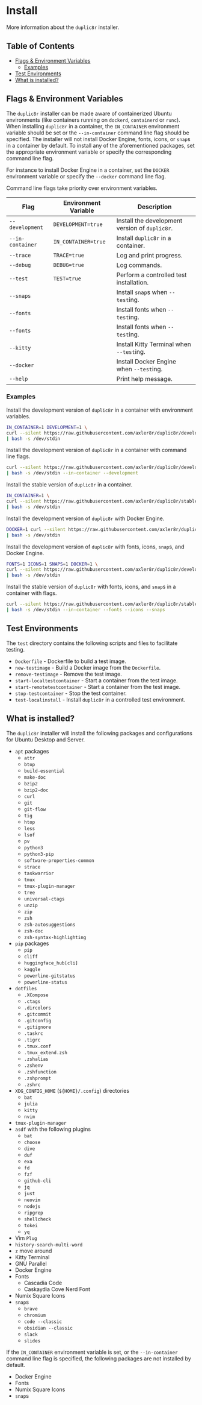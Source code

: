 # Install
More information about the `duplic8r` installer.

## Table of Contents
+ [Flags & Environment Variables](#flags-&-environment-variables)
    + [Examples](#examples)
+ [Test Environments](#test-environments)
+ [What is installed?](#what-is-installed)


## Flags & Environment Variables
The `duplic8r` installer can be made aware of containerized Ubuntu environments
(like containers running on `dockerd`, `containerd` or `runc`). When installing
`duplic8r` in a container, the `IN_CONTAINER` environment variable should be set
or the `--in-container` command line flag should be specified. The installer
will not install Docker Engine, fonts, icons, or `snap`s in a container by
default. To install any of the aforementioned packages, set the appropriate
environment variable or specify the corresponding command line flag.

For instance to install Docker Engine in a container, set the `DOCKER`
environment variable or specify the `--docker` command line flag.

Command line flags take priority over environment variables.

| Flag             | Environment Variable | Description                                    |
|------------------|----------------------|------------------------------------------------|
| `--development`  | `DEVELOPMENT=true`   | Install the development version of `duplic8r`. |
| `--in-container` | `IN_CONTAINER=true`  | Install `duplic8r` in a container.             |
| `--trace`        | `TRACE=true`         | Log and print progress.                        |
| `--debug`        | `DEBUG=true`         | Log commands.                                  |
| `--test`         | `TEST=true`          | Perform a controlled test installation.        |
| `--snaps`        |                      | Install `snap`s when `--test`ing.              |
| `--fonts`        |                      | Install fonts when `--test`ing.                |
| `--fonts`        |                      | Install fonts when `--test`ing.                |
| `--kitty`        |                      | Install Kitty Terminal when `--test`ing.       |
| `--docker`       |                      | Install Docker Engine when `--test`ing.        |
| `--help`         |                      | Print help message.                            |


### Examples
Install the development version of `duplic8r` in a container with environment
variables.
```bash
IN_CONTAINER=1 DEVELOPMENT=1 \
curl --silent https://raw.githubusercontent.com/axler8r/duplic8r/development/bin/install \
| bash -s /dev/stdin
```

Install the development version of `duplic8r` in a container with command line
flags.
```bash
curl --silent https://raw.githubusercontent.com/axler8r/duplic8r/development/bin/install \
| bash -s /dev/stdin --in-container --development
```

Install the stable version of `duplic8r` in a container.
```bash
IN_CONTAINER=1 \
curl --silent https://raw.githubusercontent.com/axler8r/duplic8r/stable/bin/install \
| bash -s /dev/stdin
```

Install the development version of `duplic8r` with Docker Engine.
```bash
DOCKER=1 curl --silent https://raw.githubusercontent.com/axler8r/duplic8r/development/bin/install \
| bash -s /dev/stdin
```

Install the development version of `duplic8r` with fonts, icons, `snap`s, and
Docker Engine.
```bash
FONTS=1 ICONS=1 SNAPS=1 DOCKER=1 \
curl --silent https://raw.githubusercontent.com/axler8r/duplic8r/development/bin/install \
| bash -s /dev/stdin
```

Install the stable version of `duplic8r` with fonts, icons, and `snap`s in a
container with flags.
```bash
curl --silent https://raw.githubusercontent.com/axler8r/duplic8r/stable/bin/install \
| bash -s /dev/stdin --in-container --fonts --icons --snaps
```


## Test Environments
The `test` directory contains the following scripts and files to facilitate testing.
+ `Dockerfile` - Dockerfile to build a test image.
+ `new-testimage` - Build a Docker image from the `Dockerfile`.
+ `remove-testimage` - Remove the test image.
+ `start-localtestcontainer` - Start a container from the test image.
+ `start-remotetestcontainer` - Start a container from the test image.
+ `stop-testcontainer` - Stop the test container.
+ `test-localinstall` - Install `duplic8r` in a controlled test environment.


## What is installed?
The `duplic8r` installer will install the following packages and configurations
for Ubuntu Desktop and Server.
+ `apt` packages
  + `attr`
  + `btop`
  + `build-essential`
  + `make-doc`
  + `bzip2`
  + `bzip2-doc`
  + `curl`
  + `git`
  + `git-flow`
  + `tig`
  + `htop`
  + `less`
  + `lsof`
  + `pv`
  + `python3`
  + `python3-pip`
  + `software-properties-common`
  + `strace`
  + `taskwarrior`
  + `tmux`
  + `tmux-plugin-manager`
  + `tree`
  + `universal-ctags`
  + `unzip`
  + `zip`
  + `zsh`
  + `zsh-autosuggestions`
  + `zsh-doc`
  + `zsh-syntax-highlighting`
+ `pip` packages
  + `pip`
  + `cliff`
  + `huggingface_hub[cli]`
  + `kaggle`
  + `powerline-gitstatus`
  + `powerline-status`
+ `dotfiles`
  + `.XCompose`
  + `.ctags`
  + `.dircolors`
  + `.gitcommit`
  + `.gitconfig`
  + `.gitignore`
  + `.taskrc`
  + `.tigrc`
  + `.tmux.conf`
  + `.tmux_extend.zsh`
  + `.zshalias`
  + `.zshenv`
  + `.zshfunction`
  + `.zshprompt`
  + `.zshrc`
+ `XDG_CONFIG_HOME` (`${HOME}/.config`) directories
  + `bat`
  + `julia`
  + `kitty`
  + `nvim`
+ `tmux-plugin-manager`
+ `asdf` with the following plugins
  + `bat`
  + `choose`
  + `dive`
  + `duf`
  + `exa`
  + `fd`
  + `fzf`
  + `github-cli`
  + `jq`
  + `just`
  + `neovim`
  + `nodejs`
  + `ripgrep`
  + `shellcheck`
  + `tokei`
  + `yq`
+ Vim `Plug`
+ `history-search-multi-word`
+ `z` move around
+ Kitty Terminal
+ GNU Parallel
+ Docker Engine
+ Fonts
  + Cascadia Code
  + Caskaydia Cove Nerd Font
+ Numix Square Icons
+ `snap`s
  + `brave`
  + `chromium`
  + `code --classic`
  + `obsidian --classic`
  + `slack`
  + `slides`

If the `IN_CONTAINER` environment variable is set, or the `--in-container`
command line flag is specified, the following packages are not installed by
default.
+ Docker Engine
+ Fonts
+ Numix Square Icons
+ `snap`s
